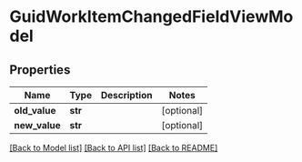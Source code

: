 # GuidWorkItemChangedFieldViewModel


## Properties
Name | Type | Description | Notes
------------ | ------------- | ------------- | -------------
**old_value** | **str** |  | [optional] 
**new_value** | **str** |  | [optional] 

[[Back to Model list]](../README.md#documentation-for-models) [[Back to API list]](../README.md#documentation-for-api-endpoints) [[Back to README]](../README.md)


